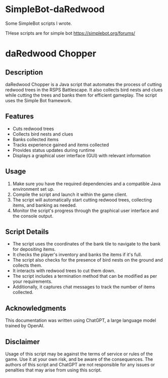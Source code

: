 # SimpleBot-daRedwood
Some SimpleBot scripts I wrote. 

THese scripts are for simple bot https://simplebot.org/forums/

# daRedwood Chopper

## Description
daRedwood Chopper is a Java script that automates the process of cutting redwood trees in the RSPS Battlescape. It also collects bird nests and clues while cutting the trees and banks them for efficient gameplay. The script uses the Simple Bot framework.

## Features
- Cuts redwood trees
- Collects bird nests and clues
- Banks collected items
- Tracks experience gained and items collected
- Provides status updates during runtime
- Displays a graphical user interface (GUI) with relevant information

## Usage
1. Make sure you have the required dependencies and a compatible Java environment set up.
2. Compile the script and launch it within the game client.
3. The script will automatically start cutting redwood trees, collecting items, and banking as needed.
4. Monitor the script's progress through the graphical user interface and the console output.

## Script Details
- The script uses the coordinates of the bank tile to navigate to the bank for depositing items.
- It checks the player's inventory and banks the items if it's full.
- The script also checks for the presence of bird nests on the ground and collects them.
- It interacts with redwood trees to cut them down.
- The script includes a termination method that can be modified as per your requirements.
- Additionally, it captures chat messages to track the number of items collected.

## Acknowledgments
This documentation was written using ChatGPT, a large language model trained by OpenAI. 

## Disclaimer
Usage of this script may be against the terms of service or rules of the game. Use it at your own risk, and be aware of the consequences. The authors of this script and ChatGPT are not responsible for any issues or penalties that may arise from using this script.

